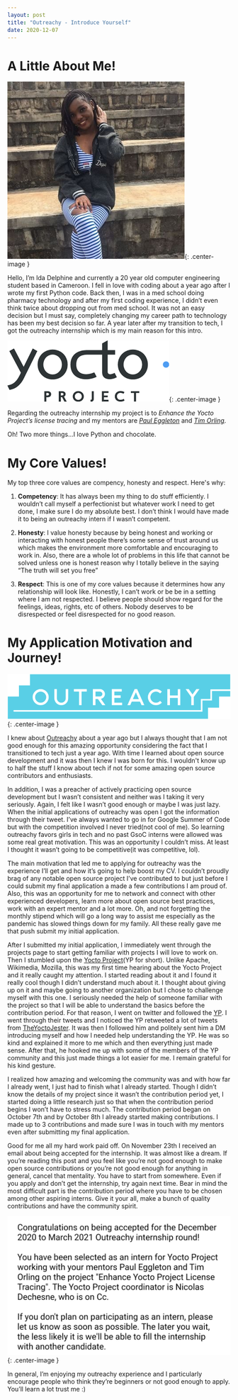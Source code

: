 ```yaml
---
layout: post
title: "Outreachy - Introduce Yourself"
date: 2020-12-07
---
```


# A Little About Me!
![Ida Delphine's Picture](/assets/images/idadel.jpg "Ida's Pic"){: .center-image }

Hello, I’m Ida Delphine and currently a 20 year old computer engineering student based in Cameroon. I fell in love with coding about a year ago after I wrote my first Python code. Back then, I was in a med school doing pharmacy technology and after my first coding experience, I didn’t even think twice about dropping out from med school. It was not an easy decision but I must say, completely changing my career path to technology has been my best decision so far. A year later after my transition to tech, I got the outreachy internship which is my main reason for this intro.


![Yocto Project Logo](/assets/images/yocto.png "Yocto's Pic"){: .center-image }

Regarding the outreachy internship my project is to *Enhance the Yocto Project’s license tracing* and my mentors are [*Paul Eggleton*](https://github.com/bluelightning) and [*Tim Orling*](https://twitter.com/moto_timo).

Oh! Two more things...I love Python and chocolate.

# My Core Values!
My top three core values are compency, honesty and respect. Here's why:

1. **Competency**: It has always been my thing to do stuff efficiently. I wouldn’t call myself a perfectionist but whatever work I need to get done, I make sure I do my absolute best. I don’t think I would have made it to being an outreachy intern if I wasn’t competent.

2. **Honesty**: I value honesty because by being honest and working or interacting with honest people there’s some sense of trust around us which makes the environment more comfortable and encouraging to work in. Also, there are a whole lot of problems in this life that cannot be solved unless one is honest reason why I totally believe in the saying “The truth will set you free”

3. **Respect**: This is one of my core values because it determines how any relationship will look like. Honestly, I can’t work or be be in a setting where I am not respected. I believe people should show regard for the feelings, ideas, rights, etc of others. Nobody deserves to be disrespected or feel disrespected for no good reason. 

# My Application Motivation and Journey!
![Outreachy](/assets/images/outreachyy.png "Outreachy's Pic"){: .center-image }

I knew about [Outreachy](https://www.outreachy.org/) about a year ago but I always thought that I am not good enough for this amazing opportunity considering the fact that I transitioned to tech just a year ago. With time I learned about open source development and it was then I knew  I was born for this. I wouldn't know up to half the stuff I know about tech if not for some amazing open source contributors and enthusiasts.


In addition, I was a preacher of actively practicing open source development but I wasn’t consistent and neither was I taking it very seriously. Again, I felt like I wasn’t good enough or maybe I was just lazy. When the initial applications of outreachy was open I got the information through their tweet.  I’ve always wanted to go in for Google Summer of Code but with the competition involved I never tried(not cool of me). So learning outreachy favors girls in tech and no past GsoC interns were allowed was some real great motivation. This was an opportunity I couldn’t miss. At least I thought it wasn’t going to be competitive(it was competitive, lol).


The main motivation that led me to applying for outreachy was the experience I’ll get and how it’s going to help boost my CV. I couldn’t proudly brag of any notable open source project I’ve contributed to but just before I could submit my final application a made a few contributions I am proud of. Also, this was an opportunity for me to network and connect with other experienced developers, learn more about open source best practices, work with an expert mentor and a lot more. Oh, and not forgetting the monthly stipend which will go a long way to assist me especially as the pandemic has slowed things down for my family. All these really gave me that push submit my initial application.


After I submitted my initial application, I immediately went through the projects page to start getting familiar with projects I will love to work on. Then I stumbled upon the [Yocto Project](https://www.yoctoproject.org/docs/2.1/yocto-project-qs/yocto-project-qs.html)(YP for short). Unlike Apache, Wikimedia, Mozilla, this was my first time hearing about the Yocto Project and it really caught my attention. I started reading about it and I found it really cool though I didn’t understand much about it. I thought about giving up on it and maybe going to another organization but I chose to challenge myself with this one. I seriously needed the help of someone familiar with the project so that I will be able to understand the basics before the contribution period. For that reason, I went on twitter and followed the [YP](https://twitter.com/yoctoproject). I went through their tweets and I noticed the YP retweeted a lot of tweets from [TheYoctoJester](https://twitter.com/TheYoctoJester). It was then I followed him and politely sent him a DM introducing myself and how I needed help understanding the YP. He was so kind and explained it more to me which and then everything just made sense. After that, he hooked me up with some of the members of the YP community and this just made things a lot easier for me. I remain grateful for his kind gesture.


I realized how amazing and welcoming the community was and with how far I already went, I just had to finish what I already started. Though I didn’t know the details of my project since it wasn’t the contribution period yet, I started doing a little research just so that when the contribution period begins I won’t have to stress much. The contribution period began on October 7th and by October 8th I already started making contributions. I made up to 3 contributions and made sure I was in touch with my mentors even after submitting my final application.


Good for me all my hard work paid off. On November 23th I received an email about being accepted for the internship. It was almost like a dream. If you’re reading this post and you feel like you’re not good enough to make open source contributions or you’re not good enough for anything in general, cancel that mentality. You have to start from somewhere. Even if you apply and don’t get the internship, try again next time. Bear in mind the most difficult part is the contribution period where you have to be chosen among other aspiring interns. Give it your all, make a bunch of quality contributions and have the community spirit.

![Outreachy acceptance email](/assets/images/outreachy_email.jpeg "Outreachyacceptance email Pic"){: .center-image }


In general, I’m enjoying my outreachy experience and I particularly encourage people who think they’re beginners or not good enough to apply. You’ll learn a lot trust me :)






